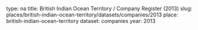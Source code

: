 type: na
title: British Indian Ocean Territory / Company Register (2013)
slug: places/british-indian-ocean-territory/datasets/companies/2013
place: british-indian-ocean-territory
dataset: companies
year: 2013
